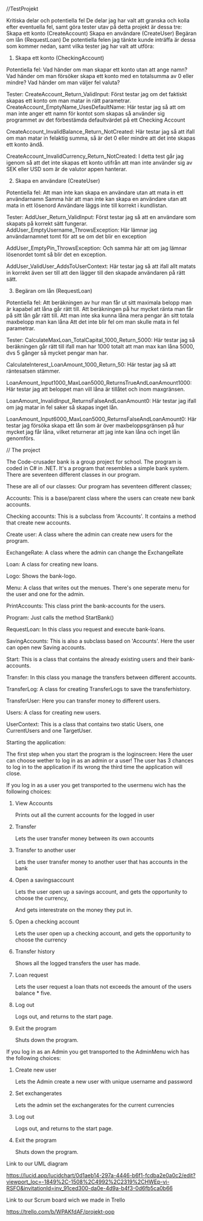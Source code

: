 //TestProjekt

Kritiska delar och potentiella fel
De delar jag har valt att granska och kolla efter eventuella fel, samt göra tester utav på detta projekt är dessa tre:
Skapa ett konto (CreateAccount)
Skapa en användare (CreateUser)
Begäran om lån (RequestLoan)
De potentiella felen jag tänkte kunde inträffa är dessa som kommer nedan, samt vilka tester jag har valt att utföra: 

1. Skapa ett konto (CheckingAccount)

Potentiella fel:
Vad händer om man skapar ett konto utan att ange namn? 
Vad händer om man försöker skapa ett konto med en totalsumma av 0 eller mindre?
Vad händer om man väljer fel valuta?

Tester:
CreateAccount_Return_ValidInput: Först testar jag om det faktiskt skapas ett konto om man matar in rätt parametrar. 
CreateAccount_EmptyName_UsesDefaultName:
Här testar jag så att om man inte anger ett namn för kontot som skapas så använder sig programmet av det förbestämda defaultvärdet på ett Checking Account

CreateAccount_InvalidBalance_Return_NotCreated: 
Här testar jag så att ifall om man matar in felaktig summa, så är det 0 eller mindre att det inte skapas ett konto ändå. 

CreateAccount_InvalidCurrency_Return_NotCreated:
I detta test går jag igenom så att det inte skapas ett konto utifrån att man inte använder sig av SEK eller USD som är de valutor appen hanterar.


2. Skapa en användare (CreateUser)
   
Potentiella fel:
Att man inte kan skapa en användare utan att mata in ett användarnamn
Samma här att man inte kan skapa en användare utan att mata in ett lösenord
Användare läggs inte till korrekt i kundlistan.

Tester:
AddUser_Return_ValidInput: Först testar jag så att en användare som skapats på korrekt sätt fungerar. 
AddUser_EmptyUsername_ThrowsException:
Här lämnar jag användarnamnet tomt för att se om det blir en exception

AddUser_EmptyPin_ThrowsException: 
Och samma här att om jag lämnar lösenordet tomt så blir det en exception. 

AddUser_ValidUser_AddsToUserContext: 
Här testar jag så att ifall allt matats in korrekt även ser till att den lägger till den skapade användaren på rätt sätt.


3. Begäran om lån (RequestLoan)

Potentiella fel:
Att beräkningen av hur man får ut sitt maximala belopp man är kapabel att låna går rätt till. 
Att beräkningen på hur mycket ränta man får på sitt lån går rätt till.
Att man inte ska kunna låna mera pengar än sitt totala maxbelopp man kan låna
Att det inte blir fel om man skulle mata in fel parametrar. 

Tester:
CalculateMaxLoan_TotalCapital_1000_Return_5000:
Här testar jag så beräkningen går rätt till ifall man har 1000 totalt att man max kan låna 5000, dvs 5 gånger så mycket pengar man har.

CalculateInterest_LoanAmount_1000_Return_50:
Här testar jag så att räntesatsen stämmer.

LoanAmount_Input1000_MaxLoan5000_ReturnsTrueAndLoanAmount1000: 
Här testar jag att beloppet man vill låna är tillåtet och inom maxgränsen.

LoanAmount_InvalidInput_ReturnsFalseAndLoanAmount0: 
Här testar jag ifall om jag matar in fel saker så skapas inget lån. 

LoanAmount_Input6000_MaxLoan5000_ReturnsFalseAndLoanAmount0: 
Här testar jag försöka skapa ett lån som är över maxbeloppsgränsen på hur mycket jag får låna, vilket returnerar att jag inte kan låna och inget lån genomförs. 
















// The project

The Code-crusader bank is a group project for school. The program is coded in C# in .NET. It's a program that resembles a simple bank system.
There are seventeen different classes in our program.

These are all of our classes:
Our program has seventeen different classes;

Accounts:
This is a base/parent class where the users can create new bank accounts.

Checking accounts:
This is a subclass from 'Accounts'. It contains a method that create new accounts.

Create user:
A class where the admin can create new users for the program.

ExchangeRate:
A class where the admin can change the ExchangeRate

Loan:
A class for creating new loans.

Logo:
Shows the bank-logo.

Menu:
A class that writes out the menues. There's one seperate menu for the user and one for the admin.

PrintAccounts:
This class print the bank-accounts for the users.

Program:
Just calls the method StartBank()

RequestLoan:
In this class you request and execute bank-loans.

SavingAccounts:
This is also a subclass based on 'Accounts'. Here the user can open new Saving accounts.

Start:
This is a class that contains the already existing users and their bank-accounts.

Transfer:
In this class you manage the transfers between different accounts.

TransferLog:
A class for creating TransferLogs to save the transferhistory.

TransferUser:
Here you can transfer money to different users.

Users:
A class for creating new users.

UserContext:
This is a class that contains two static Users, one CurrentUsers and one TargetUser.


Starting the application: 

The first step when you start the program is the loginscreen: 
Here the user can choose wether to log in as an admin or a user! 
The user has 3 chances to log in to the application if its wrong the third time the application will close. 

If you log in as a user you get transported to the usermenu wich has the following choices: 

1. View Accounts

   Prints out all the current accounts for the logged in user
3. Transfer

   Lets the user transfer money between its own accounts
4. Transfer to another user

   Lets the user transfer money to another user that has accounts in the bank
6. Open a savingsaccount

   Lets the user open up a savings account, and gets the opportunity to choose the currency,

   And gets interestrate on the money they put in.
8. Open a checking account

    Lets the user open up a checking account, and gets the opportunity to choose the currency
10. Transfer history

     Shows all the logged transfers the user has made.
12. Loan request

    Lets the user request a loan thats not exceeds the amount of the users balance * five. 
14. Log out

    Logs out, and returns to the start page.
16. Exit the program

    Shuts down the program.

If you log in as an Admin you get transported to the AdminMenu wich has the following choices: 

1. Create new user

   Lets the Admin create a new user with unique username and password
3. Set exchangerates

   Lets the admin set the exchangerates for the current currencies
5. Log out

   Logs out, and returns to the start page.
7. Exit the program

   Shuts down the program.

Link to our UML diagram
   
   https://lucid.app/lucidchart/0d1aeb14-297a-4446-b6f1-fcdba2e0a0c2/edit?viewport_loc=-1849%2C-1508%2C4992%2C2319%2CHWEp-vi-RSFO&invitationId=inv_91ced300-da0e-4d9a-b4f3-0d6fb5ca0b66

Link to our Scrum board wich we made in Trello

https://trello.com/b/WPAKfdAF/projekt-oop

